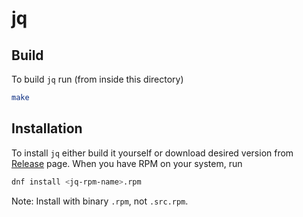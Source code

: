 # jq

## Build

To build `jq` run (from inside this directory)

```bash
make
```

## Installation

To install `jq` either build it yourself 
or download desired version from [Release](https://github.com/petkovicdanilo/custom-rpms/releases)
page. When you have RPM on your system, run

```bash
dnf install <jq-rpm-name>.rpm
```

Note: Install with binary `.rpm`, not `.src.rpm`.
